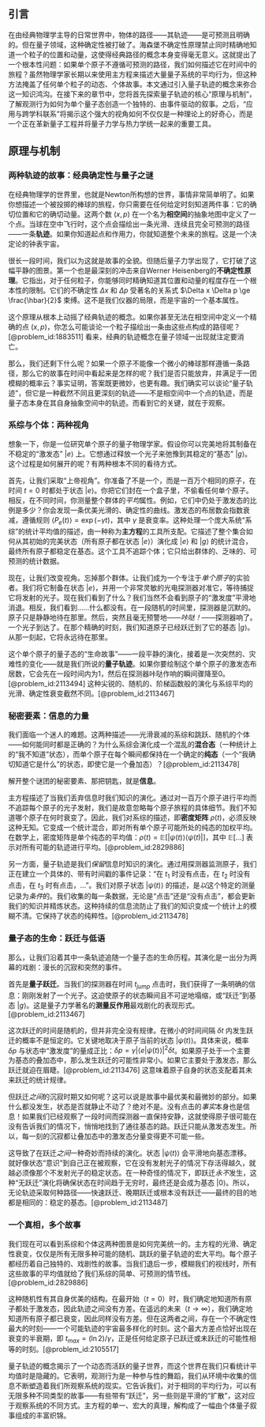 ## 引言
在由经典物理学主导的日常世界中，物体的路径——其轨迹——是可预测且明确的。但在量子领域，这种确定性被打破了。海森堡不确定性原理禁止同时精确地知道一个粒子的位置和动量，这使得经典路径的概念本身变得毫无意义。这就提出了一个根本性问题：如果单个原子不遵循可预测的路径，我们如何描述它在时间中的旅程？虽然物理学家长期以来使用主方程来描述大量量子系统的平均行为，但这种方法掩盖了任何单个粒子的动态、个体故事。本文通过引入量子轨迹的概念来弥合这一知识鸿沟。在接下来的章节中，您将首先探索量子轨迹的核心“原理与机制”，了解观测行为如何为单个量子态创造一个独特的、由事件驱动的叙事。之后，“应用与跨学科联系”将揭示这个强大的视角如何不仅仅是一种理论上的好奇心，而是一个正在革新量子工程并将量子力学与热力学统一起来的重要工具。

## 原理与机制

### 两种轨迹的故事：经典确定性与量子之谜

在经典物理学的世界里，也就是Newton所构想的世界，事情非常简单明了。如果你想描述一个被投掷的棒球的旅程，你只需要在任何给定时刻知道两件事：它的确切位置和它的确切动量。这两个数 $(x, p)$ 在一个名为**相空间**的抽象地图中定义了一个点。当球在空中飞行时，这个点会描绘出一条光滑、连续且完全可预测的路径——一条**轨迹**。如果你知道起点和作用力，你就知道整个未来的旅程。这是一个决定论的钟表宇宙。

很长一段时间，我们以为这就是故事的全貌。但随后量子力学出现了，它打破了这幅平静的图景。第一个也是最深刻的冲击来自Werner Heisenberg的**不确定性原理**。它指出，对于任何粒子，你能够同时精确知道其位置和动量的程度存在一个根本性的限制。它们的不确定性 $\Delta x$ 和 $\Delta p$ 受著名的关系式 $\Delta x \Delta p \ge \frac{\hbar}{2}$ 束缚。这不是我们仪器的局限，而是宇宙的一个基本属性。

这个原理从根本上动摇了经典轨迹的概念。如果你甚至无法在相空间中定义一个精确的点 $(x, p)$，你怎么可能谈论一个粒子描绘出一条由这些点构成的路径呢？[@problem_id:1883511] 看来，经典的轨迹概念在量子领域一出现就注定要消亡。

那么，我们还剩下什么呢？如果一个原子不能像一个微小的棒球那样遵循一条路径，那么它的故事在时间中看起来是怎样的呢？我们是否只能放弃，并满足于一团模糊的概率云？事实证明，答案既更微妙，也更有趣。我们确实可以谈论“量子轨迹”，但它是一种截然不同且更深刻的轨迹——不是相空间中一个点的轨迹，而是量子态本身在其自身抽象空间中的轨迹。而看到它的关键，就在于观察。

### 系综与个体：两种视角

想象一下，你是一位研究单个原子的量子物理学家。假设你可以完美地将其制备在不稳定的“激发态” $|e\rangle$ 上。它想通过释放一个光子来弛豫到其稳定的“基态” $|g\rangle$。这个过程是如何展开的呢？有两种根本不同的看待方式。

首先，让我们采取“上帝视角”。你准备了不是一个，而是一百万个相同的原子，在时间 $t=0$ 时都处于状态 $|e\rangle$。你把它们封在一个盒子里，不偷看任何单个原子。相反，在不同时间，你测量整个群体的*平均*属性。例如，它们中仍处于激发态的比例是多少？你会发现一条优美光滑的、确定性的曲线。激发态的布居数会指数衰减，遵循规则 $\langle P_e(t) \rangle = \exp(-\gamma t)$，其中 $\gamma$ 是衰变率。这种处理一个庞大系统“系综”的统计平均值的描述，由一种称为**主方程**的工具所支配。它描述了整个集合如何从其初始的完美状态（所有原子都在状态 $|e\rangle$）演化成 $|e\rangle$ 和 $|g\rangle$ 的统计混合，最终所有原子都稳定在基态。这个工具不追踪个体；它只给出群体的、乏味的、可预测的统计数据。

现在，让我们改变视角。忘掉那个群体。让我们成为一个专注于*单个原子*的实验者。我们将它制备在状态 $|e\rangle$，并用一个非常灵敏的光电探测器对准它，等待捕捉它将发射的光子。现在我们看到了什么？我们当然不会看到原子的“激发度”平滑地消退。相反，我们看到……什么都没有。在一段随机的时间里，探测器是沉默的。原子只是静静地待在那里。然后，突然且毫无预警地——*咔哒！*——探测器响了。一个光子到达了。在那个精确的时刻，我们知道原子已经跃迁到了它的基态 $|g\rangle$。从那一刻起，它将永远待在那里。

这个单个原子的量子态的“生命故事”——一段平静的演化，接着是一次突然的、灾难性的变化——就是我们所说的**量子轨迹**。如果你要绘制这个单个原子的激发态布居数，它会先在一段时间内为1，然后在探测器咔哒作响的瞬间骤降至0。[@problem_id:2113494] 这种尖锐的、随机的、阶梯函数般的演化与系综平均的光滑、确定性衰变截然不同。[@problem_id:2113467]

### 秘密要素：信息的力量

我们面临一个迷人的难题。这两种描述——光滑衰减的系综和跳跃、随机的个体——如何能同时都是正确的？为什么系综会演化成一个混乱的**混合态**（一种统计上的“我不知道”状态），而单个原子在每个瞬间都保持在一个确定的**纯态**（一个“我确切知道它是什么”的状态，即使它是一个叠加态）？[@problem_id:2113478]

解开整个谜团的秘密要素、那把钥匙，就是**信息**。

主方程描述了当我们丢弃信息时我们知识的演化。通过对一百万个原子进行平均而不追踪每个原子的光子发射，我们是故意忽略每个原子旅程的具体细节。我们不知道哪个原子在何时衰变了。因此，我们对系综的描述，即**密度矩阵** $\rho(t)$，必须反映这种无知。它变成一个统计混合，即对所有单个原子可能所处的纯态的加权平均。在数学上，密度矩阵是单个纯态的平均值：$\rho(t) = \mathbb{E}[|\psi(t)\rangle\langle\psi(t)|]$，其中 $\mathbb{E}[...]$ 表示对所有可能的轨迹进行平均。[@problem_id:2829886]

另一方面，量子轨迹是我们*保留*信息时知识的演化。通过用探测器监测原子，我们正在建立一个具体的、带有时间戳的事件记录：“在 $t_1$ 时没有点击，在 $t_2$ 时没有点击，在 $t_3$ 时有点击，...”。我们对原子状态 $|\psi(t)\rangle$ 的描述，是*以*这个特定的测量记录为*条件*的。我们收集的每一条数据，无论是“点击”还是“没有点击”，都会更新我们的知识并精炼状态。这种持续的信息流防止了我们的知识变成一个统计上的模糊不清。它保持了状态的纯粹性。[@problem_id:2113478]

### 量子态的生命：跃迁与低语

那么，让我们沿着其中一条轨迹追随一个量子态的生命历程。其演化是一出分为两幕的戏剧：漫长的沉寂和突然的事件。

首先是**量子跃迁**。当我们的探测器在时间 $t_{jump}$ 点击时，我们获得了一条明确的信息：刚刚发射了一个光子。这迫使原子的状态瞬间且不可逆地塌缩，或“跃迁”到基态 $|g\rangle$。这是量子力学著名的**测量反作用**最戏剧化的表现形式。[@problem_id:2113467]

这次跃迁的时间是随机的，但并非完全没有规律。在微小的时间间隔 $\delta t$ 内发生跃迁的概率不是恒定的。它关键地取决于原子当前的状态 $|\psi(t)\rangle$。具体来说，概率 $\delta p$ 与状态中“激发度”的量成正比：$\delta p = \gamma |\langle e | \psi(t) \rangle|^2 \delta t$。如果原子处于一个主要为基态的叠加态中，那么发生跃迁的可能性非常小。如果它主要处于激发态，那么跃迁就迫在眉睫。[@problem_id:2113476] 这意味着原子自身的状态支配着其未来跃迁的统计规律。

但跃迁*之间*的沉寂时期又如何呢？这可以说是故事中最优美和最微妙的部分。如果什么都没发生，状态是否就静止不动了？绝对不是。没有点击的*事实*本身也是信息！如果我们已经观察了一段时间而探测器一直保持安静，这就使得原子很可能在没有告诉我们的情况下，悄悄地找到了通往基态的路。跃迁只能从激发态发生。所以，每一刻的沉寂都让叠加态中的激发态分量变得更不可能一些。

这导致了在跃迁*之间*一种奇妙而持续的演化。状态 $|\psi(t)\rangle$ 会平滑地向基态漂移。就好像状态“意识”到自己正在被观察，它在没有发射光子的情况下存活得越久，就越必须像那个不发射光子的稳定状态。在一种奇怪的情况下，即跃迁*永不*发生，这种“无跃迁”演化将确保状态在时间趋于无穷时，最终还是会成为基态 $|0\rangle$。所以，无论轨迹采取何种路径——快速跃迁、晚期跃迁或根本没有跃迁——最终的目的地都是相同的：稳定的基态。[@problem_id:2113487]

### 一个真相，多个故事

我们现在可以看到系综和个体这两种图景是如何完美统一的。主方程的光滑、确定性衰变，仅仅是所有无限多种可能的随机、跳跃的量子轨迹的宏大平均。每个原子都经历着自己独特的、戏剧性的故事。当我们退后一步，模糊我们的视线时，所有这些故事的平均值就给了我们系综的简单、可预测的情节线。[@problem_id:2829886]

这种随机性有其自身优美的结构。在最开始（$t=0$）时，我们确定地知道所有原子都处于激发态，因此轨迹之间没有方差。在遥远的未来（$t \to \infty$），我们确定地知道所有原子都已衰变，因此同样没有方差。但在这两者之间，存在一个不确定性最大的时刻——一个可能轨迹的宇宙最多样化的时刻。这个最大方差点恰好出现在衰变的半衰期，即 $t_{max} = (\ln 2)/\gamma$，正是任何给定原子已跃迁或未跃迁的可能性相等的时刻。[@problem_id:2105517]

量子轨迹的概念揭示了一个动态而活跃的量子世界，而这个世界在我们只看统计平均值时是隐藏的。它表明，观测行为是一种参与性的舞蹈，我们从环境中收集的信息不断塑造着我们所观察系统的现实。它告诉我们，对于相同的平均行为，可以有无限多种不同类型的故事——有些带有“跃迁”，另一些则是平滑的“扩散”，这对应于观察系统的不同方式。主方程的单一、宏大的真理，解构成了一幅由个体量子叙事组成的丰富织锦。

